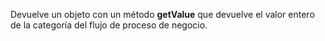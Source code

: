 Devuelve un objeto con un método **getValue** que devuelve el valor entero de la categoría del flujo de proceso de negocio.